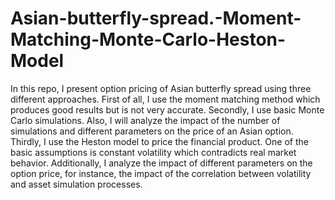 # Asian-butterfly-spread.-Moment-Matching-Monte-Carlo-Heston-Model

In this repo, I present option pricing of Asian butterfly spread using three different approaches. 
First of all, I use the moment matching method which produces good results but is not very accurate.
Secondly, I use basic Monte Carlo simulations. Also, I will analyze the impact of the number of simulations and different parameters on the price of an Asian option.
Thirdly, I use the Heston model to price the financial product. One of the basic assumptions is constant volatility which contradicts real market behavior. Additionally, I analyze the impact of different parameters on the option price, for instance, the impact of the correlation between volatility and asset simulation processes.
